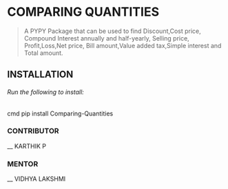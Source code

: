 # COMPARING QUANTITIES

>A PYPY Package that can be used to find Discount,Cost price, Compound Interest annually and half-yearly,
Selling price, Profit,Loss,Net price, Bill amount,Value added tax,Simple interest and Total amount.

## INSTALLATION

###### Run the following to install:

cmd pip install Comparing-Quantities

### CONTRIBUTOR

__ KARTHIK P 

### MENTOR 
       
__ VIDHYA LAKSHMI 